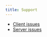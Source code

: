 ```yaml
---
title: Support
---
```


- [Client issues](/support/client-issues)
- [Server issues](/support/server-issues)
